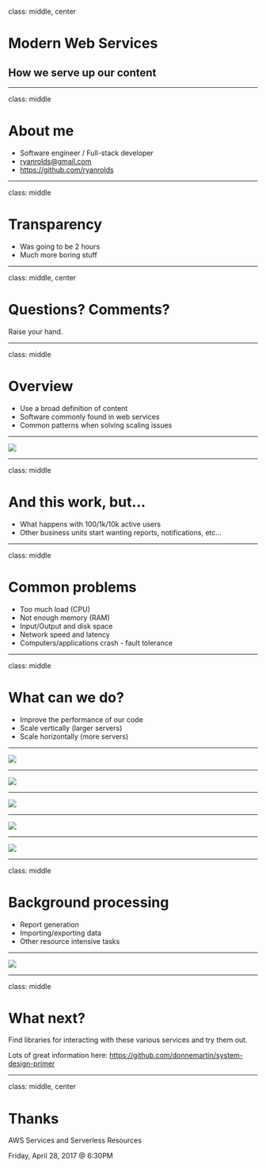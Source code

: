 class: middle, center

# Modern Web Services
## How we serve up our content

---

class: middle

# About me

* Software engineer / Full-stack developer
* ryanrolds@gmail.com
* https://github.com/ryanrolds

---

class: middle

# Transparency

* Was going to be 2 hours
* Much more boring stuff

---

class: middle, center

# Questions? Comments?

Raise your hand. 

---

class: middle

# Overview

* Use a broad definition of content
* Software commonly found in web services
* Common patterns when solving scaling issues

---

<img src="images/single_server.png"/>

---

class: middle

# And this work, but...

* What happens with 100/1k/10k active users
* Other business units start wanting reports, notifications, etc...

---

class: middle

# Common problems

* Too much load (CPU)
* Not enough memory (RAM)
* Input/Output and disk space
* Network speed and latency
* Computers/applications crash - fault tolerance

---

class: middle

# What can we do?

* Improve the performance of our code
* Scale vertically (larger servers)
* Scale horizontally (more servers)

---

<img src="images/cdn.png"/>

---

<img src="images/db_server.png"/>

---

<img src="images/load_balancer.png"/>

---

<img src="images/db_cluster.png"/>

---

<img src="images/read_write_api.png"/>

---

class: middle

# Background processing

* Report generation
* Importing/exporting data
* Other resource intensive tasks

---

<img src="images/message_queue.png"/>

---

class: middle

# What next?

Find libraries for interacting with these various services and try them out.

Lots of great information here: https://github.com/donnemartin/system-design-primer

---

class: middle, center

# Thanks

AWS Services and Serverless Resources

Friday, April 28, 2017 @ 6:30PM



